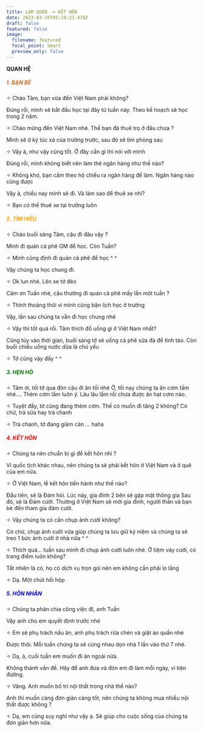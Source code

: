 ```yaml
---
title: LÀM QUEN -> KẾT HÔN
date: 2023-03-16T05:19:23.478Z
draft: false
featured: false
image:
  filename: featured
  focal_point: Smart
  preview_only: false
---
```

**QUAN HỆ**

<h5 style="color:chocolate;"> 1. BẠN BÈ</h5>

<p> ✧ Chào Tâm, bạn vừa đến Việt Nam phải không?</p>
Đúng rồi, mình sẽ bắt đầu học tại đây từ tuần này. Theo kế hoạch sẽ học trong 2 năm.
<p> ✧ Chào mừng đến Việt Nam nhé. Thế bạn đã thuê trọ ở đâu chưa ?</p>
Mình sẽ ở ký túc xá của trường trước, sau đó sẽ tìm phòng sau
<p> ✧ Vậy à, như vậy cũng tốt. Ở đây cần gì thì nói với mình</p>
Đúng rồi, mình không biết nên làm thẻ ngân hàng như thế nào?
<p> ✧ Không khó, bạn cầm theo hộ chiếu ra ngân hàng để làm. Ngân hàng nào cũng được</p>
Vậy à, chiều nay mình sẽ đi. Và làm sao để thuê xe nhỉ?
<p> ✧ Bạn có thể thuê xe tại trường luôn</p>

<h5 style="color:orange;">2. TÌM HIỂU</h5>

<p> ✧ Chào buổi sáng Tâm, cậu đi đâu vậy ?</p>
Mình đi quán cà phê GM để học. Còn Tuấn?
<p> ✧ Mình cũng định đi quán cà phê để học  ^ ^</p>
Vậy chúng ta học chung đi. 
<p> ✧ Ok lun nhé. Lên xe tớ đèo</p>
Cảm ơn Tuấn nhé, cậu thường đi quán cà phê mấy lần một tuần ?
<p> ✧ Thỉnh thoảng thôi vì mình cũng bận lịch học ở trường</p>
Vậy, lần sau chúng ta vẫn đi học chung nhé
<p> ✧ Vậy thì tốt quá rồi. Tâm thích đồ uống gì ở Việt Nam nhất?</p>
Cũng tùy vào thời gian, buổi sáng tớ sẽ uống cà phê sữa đá để tỉnh táo. Còn buổi chiều uống nước dừa là chủ yếu
<p> ✧ Tớ cũng vậy đấy  ^ ^</p>

<h5 style="color:green;">3. HẸN HÒ</h5>

<p> ✧ Tâm ơi, tối tớ qua đón cậu đi ăn tối nhé
Ờ, tối nay chúng ta ăn cơm tấm nhé…. Thèm cơm lắm luôn ý. Lâu lâu lắm rồi chưa được ăn hạt cơm nào. 
<p> ✧ Tuyệt đấy, tớ cũng đang thèm cơm. Thế có muốn đi tăng 2 không?
Có chứ, trà sữa hay trà chanh
<p> ✧ Trà chanh, tớ đang giảm cân … haha

<h5 style="color:red;">4. KẾT HÔN</h5>

<p> ✧ Chúng ta nên chuẩn bị gì để kết hôn nhỉ ?</p>
Vì quốc tịch khác nhau, nên chúng ta sẽ phải kết hôn ở Việt Nam và ở quê của em nữa. 
<p> ✧ Ở Việt Nam, lễ kết hôn tiến hành như thế nào?</p>
Đầu tiên, sẽ là Đám hỏi. Lúc này, gia đình 2 bên sẽ gặp mặt thông gia
Sau đó, sẽ là Đám cưới. Thường ở Việt Nam sẽ mời gia đình, người thân và bạn bè đến tham gia đám cưới. 
<p> ✧ Vậy chúng ta có cần chụp ảnh cưới không?</p>
Có chứ, chụp ảnh cưới vừa giúp chúng ta lưu giữ kỷ niệm và chúng ta sẽ treo 1 bức ảnh cưới ở nhà nữa  ^ ^
<p> ✧ Thích quá… tuần sau mình đi chụp ảnh cưới luôn nhé. Ở tiệm váy cưới, có trang điểm luôn không?</p>
Tất nhiên là có, họ có dịch vụ trọn gói nên em không cần phải lo lắng
<p> ✧ Dạ. Một chút hồi hộp</p>

<h5 style="color:blue;">5. HÔN NHÂN</h5>

<p> ✧ Chúng ta phân chia công việc đi, anh Tuấn</p>
Vậy anh cho em quyết định trước nhé
<p> ✧ Em sẽ phụ trách nấu ăn, anh phụ trách rửa chén và giặt áo quần nhé</p>
Được thôi. Mỗi tuần chúng ta sẽ cùng nhau dọn nhà 1 lần vào thứ 7 nhé. 
<p> ✧ Dạ, à, cuối tuần em muốn đi ăn ngoài nữa.</p>
Không thành vấn đề. Hãy để anh đưa và đón em đi làm mỗi ngày, vì tiện đường.
<p> ✧ Vâng. Anh muốn bố trí nội thất trong nhà thế nào?</p>
Anh thì muốn càng đơn giản càng tốt, nên chúng ta không mua nhiều nội thất được không ?
<p> ✧ Dạ, em cũng suy nghĩ như vậy ạ. Sẽ giúp cho cuộc sống của chúng ta đơn giản hơn nữa. </p>